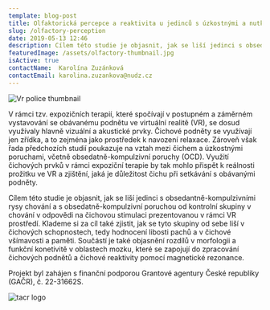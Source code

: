 ```yaml
---
template: blog-post
title: Olfaktorická percepce a reaktivita u jedinců s úzkostnými a nutkavými rysy chování
slug: /olfactory-perception
date: 2019-05-13 12:46
description: Cílem této studie je objasnit, jak se liší jedinci s obsedantně-kompulzivními rysy chování a s obsedatně-kompulzivní poruchou od kontrolní skupiny v chování v odpovědi na čichovou stimulaci prezentovanou v rámci VR prostředí
featuredImage: /assets/olfactory-thumbnail.jpg
isActive: true
contactName:  Karolína Zuzánková 
contactEmail: karolina.zuzankova@nudz.cz
---
```


![Vr police thumbnail](/olfactory-thumbnail.jpg)

V rámci tzv. expozičních terapií, které spočívají v postupném a záměrném vystavování se obávanému podnětu ve virtuální realitě (VR), se dosud využívaly hlavně vizuální a akustické prvky. Čichové podněty se využívají jen zřídka, a to zejména jako prostředek k navození relaxace. Zároveň však řada předchozích studií poukazuje na vztah mezi čichem a úzkostnými poruchami, včetně obsedatně-kompulzivní poruchy (OCD). Využití čichových prvků v rámci expoziční terapie by tak mohlo přispět k reálnosti prožitku ve VR a zjištění, jaká je důležitost čichu při setkávání s obávanými podněty.

Cílem této studie je objasnit, jak se liší jedinci s obsedantně-kompulzivními rysy chování a s obsedatně-kompulzivní poruchou od kontrolní skupiny v chování v odpovědi na čichovou stimulaci prezentovanou v rámci VR prostředí. Klademe si za cíl také zjistit, jak se tyto skupiny od sebe liší v čichových schopnostech, tedy hodnocení libosti pachů a v čichové všímavosti a paměti. Součástí je také objasnění rozdílů v morfologii a funkční konetivitě v oblastech mozku, které se zapojují do zpracování čichových podnětů a čichové reaktivity pomocí magnetické rezonance.

Projekt byl zahájen s finanční podporou Grantové agentury České republiky (GAČR), č. 22-31662S.

![tacr logo](/logo-tacr.png)

